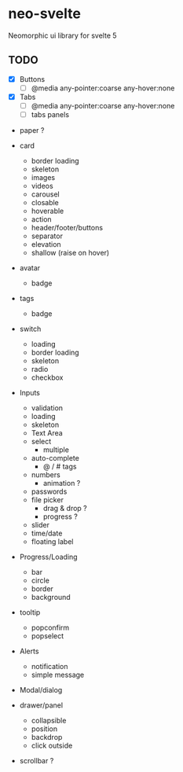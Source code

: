 # neo-svelte
Neomorphic ui library for svelte 5

## TODO
- [x] Buttons
  - [ ] @media any-pointer:coarse any-hover:none
- [x] Tabs
  - [ ] @media any-pointer:coarse any-hover:none
  - [ ] tabs panels
- paper ?
- card
  - border loading
  - skeleton
  - images
  - videos
  - carousel
  - closable
  - hoverable
  - action
  - header/footer/buttons
  - separator
  - elevation
  - shallow (raise on hover)
- avatar
  - badge
- tags
    - badge
- switch
    - loading
    - border loading
    - skeleton
    - radio
    - checkbox
- Inputs
    - validation
    - loading
    - skeleton
    - Text Area
    - select
        - multiple
    - auto-complete
        - @ / # tags
    - numbers
        - animation ?
    - passwords
    - file picker
        - drag & drop ?
        - progress ?
    - slider
    - time/date
    - floating label

- Progress/Loading
    - bar
    - circle
    - border
    - background
- tooltip
  - popconfirm
  - popselect

- Alerts
    - notification
    - simple message
- Modal/dialog
- drawer/panel
    - collapsible
    - position
    - backdrop
    - click outside
- scrollbar ?